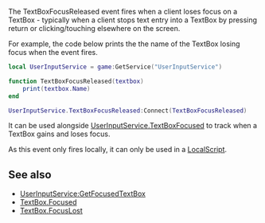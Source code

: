 The TextBoxFocusReleased event fires when a client loses focus on a TextBox - typically when a client stops text entry into a TextBox by pressing return or clicking/touching elsewhere on the screen.

For example, the code below prints the the name of the TextBox losing focus when the event fires.

```Lua
local UserInputService = game:GetService("UserInputService")

function TextBoxFocusReleased(textbox)
    print(textbox.Name)
end

UserInputService.TextBoxFocusReleased:Connect(TextBoxFocusReleased)
```

It can be used alongside [UserInputService.TextBoxFocused](https://developer.roblox.com/en-us/api-reference/event/UserInputService/TextBoxFocused) to track when a TextBox gains and loses focus.

As this event only fires locally, it can only be used in a [LocalScript](https://developer.roblox.com/en-us/api-reference/class/LocalScript).

See also
--------

*   [UserInputService:GetFocusedTextBox](https://developer.roblox.com/en-us/api-reference/function/UserInputService/GetFocusedTextBox)
*   [TextBox.Focused](https://developer.roblox.com/en-us/api-reference/event/TextBox/Focused)
*   [TextBox.FocusLost](https://developer.roblox.com/en-us/api-reference/event/TextBox/FocusLost)